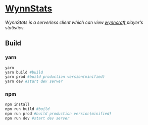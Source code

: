 # [WynnStats](https://maple3142.github.io/wynn/)
*WynnStats is a serverless client which can view [wynncraft](https://wynncraft.com/) player's statistics.*

## Build
### yarn
```sh
yarn
yarn build #build
yarn prod #build production version(minified)
yarn dev #start dev server
```
### npm
```sh
npm install
npm run build #build
npm run prod #build production version(minified)
npm run dev #start dev server
```